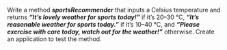 Write a method **_sportsRecommender_** that inputs a Celsius temperature and returns _**“It’s
lovely weather for sports today!”**_ if it’s 20–30 °C, _**“It’s reasonable weather for sports today.”**_ if it’s
10–40 °C, and _**“Please exercise with care today, watch out for the weather!”**_ otherwise. Create an
application to test the method.